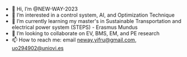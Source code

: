 - 👋 Hi, I’m @NEW-WAY-2023
- 👀 I’m interested in a control system, AI, and Optimization Technique
- 🌱 I’m currently learning my master's in Sustainable Transportation and electrical power system (STEPS) - Erasmus Mundus 
- 💞️ I’m looking to collaborate on EV, BMS, EM, and PE research
- 📫 How to reach me: email neway.yifru@gmail.com, uo294902@uniovi.es

<!---
NEW-WAY-2023/NEW-WAY-2023 is a ✨ special ✨ repository because its `README.md` (this file) appears on your GitHub profile.
You can click the Preview link to take a look at your changes.
--->
